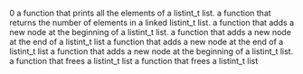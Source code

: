 0
a function that prints all the elements of a listint_t list.
a function that returns the number of elements in a linked listint_t list.
a function that adds a new node at the beginning of a listint_t list.
a function that adds a new node at the end of a listint_t list
a function that adds a new node at the end of a listint_t list
a function that adds a new node at the beginning of a listint_t list.
a function that frees a listint_t list
a function that frees a listint_t list
